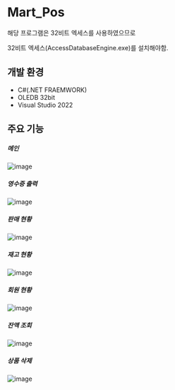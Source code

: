 # Mart_Pos

해당 프로그램은 32비트 엑세스를 사용하였으므로

32비트 엑세스(AccessDatabaseEngine.exe)를 설치해야함.


## 개발 환경
+ C#(.NET FRAEMWORK)
+ OLEDB 32bit
+ Visual Studio 2022


## 주요 기능
##### 메인
![image](https://user-images.githubusercontent.com/97083703/210071157-2108616f-2208-4f34-9765-264e1a7aeea3.png)

##### 영수증 출력
![image](https://user-images.githubusercontent.com/97083703/210071435-5a57f6da-f67b-434f-b38f-3289278fcc9c.png)

##### 판매 현황
![image](https://user-images.githubusercontent.com/97083703/210071184-c08fb41e-66da-4c74-bf1c-398ee79ac9ab.png)

##### 재고 현황
![image](https://user-images.githubusercontent.com/97083703/210071232-4d867a93-ce4a-4dab-933d-dc760e8fba8b.png)

##### 회원 현황
![image](https://user-images.githubusercontent.com/97083703/210071271-b79bb1d8-c872-4456-8aa6-6c25e496dfa3.png)

##### 잔액 조회
![image](https://user-images.githubusercontent.com/97083703/210071302-211e6259-6978-43f3-aa19-31db3792cb51.png)

##### 상품 삭제
![image](https://user-images.githubusercontent.com/97083703/210071354-a71043ee-0297-4d1b-854b-7246f027f2b6.png)


